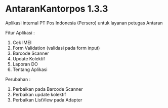 # AntaranKantorpos 1.3.3

Aplikasi internal PT Pos Indonesia (Persero) untuk layanan petugas Antaran  

Fitur Aplikasi :  
1. Cek IMEI  
2. Form Validation (validasi pada form input)  
3. Barcode Scanner  
4. Update Kolektif  
5. Laporan DO  
6. Tentang Aplikasi

Perubahan :  
1. Perbaikan pada Barcode Scanner  
2. Perbaikan update kolektif  
3. Perbaikan ListView pada Adapter  


